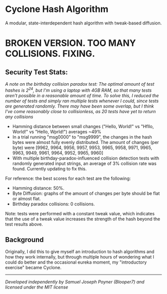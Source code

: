# Cyclone Hash Algorithm
A modular, state-interdependent hash algorithm with tweak-based diffusion.

# BROKEN VERSION. TOO MANY COLLISIONS. FIXING.

## Security Test Stats:
*A note on the birthday collision paradox test: The optimal amount of test hashes is 2<sup>24</sup>, but I'm using a laptop with 4GB RAM, so that many tests aren't possible in a reasonable amount of time. To solve this, I reduced the number of tests and simply ran multiple tests whenever I could, since tests are generated randomly. There may have been some overlap, but I think I've come reasonably close to collisionless, as 20 tests have yet to return any collisions*

- Hamming distance between small changes ("Hello, World!" vs "Hfllo, World!" vs "Hello, Wprld!") averages ~49%
- In a trial running "msg0000" to "msg9999", the changes in the hash bytes were almost fully evenly distributed. The amount of changes (per byte) were [9962, 9964, 9956, 9957, 9953, 9965, 9958, 9971, 9965, 9963, 9949, 9961, 9964, 9952, 9965, 9960]
- With multiple birthday-paradox-influenced collision detection tests with randomly generated input strings, an average of 3% collision rate was found. Currently updating to fix this.

For reference: the best scores for each test are the following:
- Hamming distance: 50%.
- Byte Diffusion: graphs of the amount of changes per byte should be flat or almost flat.
- Birthday paradox collisions: 0 collisions.

Note: tests were performed with a constant tweak value, which indicates that the use of a tweak value increases the strength of the hash beyond the test results above.

## Background
Originally, I did this to give myself an introduction to hash algorithms and how they work internally, but through multiple hours of wondering what I could do better and the occasional eureka moment, my "introductory exercise" became Cyclone.

---

*Developed independently by Samuel Joseph Poyner (Blooper7) and licensed under the MIT license*
